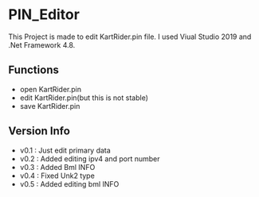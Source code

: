 # PIN_Editor

This Project is made to edit KartRider.pin file. I used Viual Studio 2019 and .Net Framework 4.8.
## Functions

- open KartRider.pin
- edit KartRider.pin(but this is not stable)
- save KartRider.pin

## Version Info

- v0.1 : Just edit primary data
- v0.2 : Added editing ipv4 and port number
- v0.3 : Added Bml INFO
- v0.4 : Fixed Unk2 type
- v0.5 : Added editing bml INFO
